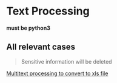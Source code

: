 # Text Processing

**must be python3**

## All relevant cases

> Sensitive information will be deleted

[Multitext processing to convert to xls file](./handle.py)
